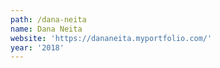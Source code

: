 ```yaml
---
path: /dana-neita
name: Dana Neita
website: 'https://dananeita.myportfolio.com/'
year: '2018'
---
```


